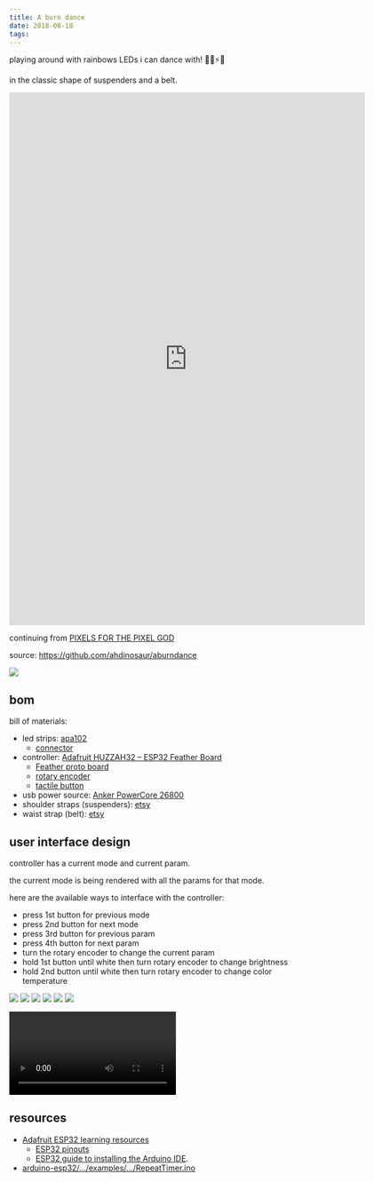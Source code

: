 ```yaml
---
title: A burn dance
date: 2018-08-18
tags:
---
```


playing around with rainbows LEDs i can dance with!  🌈💃⚡️💖

in the classic shape of suspenders and a belt.

<iframe class="video" title="vimeo-player" src="https://player.vimeo.com/video/795074597?h=fa397d5ebc" width="640" height="960" frameborder="0" allowfullscreen></iframe>

continuing from [PIXELS FOR THE PIXEL GOD](/pixels-for-the-pixel-god/)

source: https://github.com/ahdinosaur/aburndance

![](./a-burn-dance/IMG_20180817_202947.jpg)

## bom

bill of materials:

- led strips: [apa102](https://www.adafruit.com/product/2239?length=2)
  - [connector](https://www.amazon.com/gp/product/B0777BQC1P/)
- controller: [Adafruit HUZZAH32 – ESP32 Feather Board](https://www.adafruit.com/product/3405)
  - [Feather proto board](https://www.adafruit.com/product/2884)
  - [rotary encoder](https://www.adafruit.com/product/377)
  - [tactile button](https://www.adafruit.com/product/367)
- usb power source: [Anker PowerCore 26800](https://www.amazon.com/dp/B01JIWQPMW)
- shoulder straps (suspenders): [etsy](https://www.etsy.com/nz/listing/456446760/handmade-usa-blackbrowntan-leather-clip)
- waist strap (belt): [etsy](https://www.etsy.com/nz/listing/114576723/handmade-thick-leather-belt-mens-womens)

## user interface design

controller has a current mode and current param.

the current mode is being rendered with all the params for that mode.

here are the available ways to interface with the controller:

- press 1st button for previous mode
- press 2nd button for next mode
- press 3rd button for previous param
- press 4th button for next param
- turn the rotary encoder to change the current param
- hold 1st button until white then turn rotary encoder to change brightness
- hold 2nd button until white then turn rotary encoder to change color temperature

![](./a-burn-dance/IMG_20180817_141408.jpg)
![](./a-burn-dance/IMG_20180817_141417.jpg)
![](./a-burn-dance/IMG_20180817_144718.jpg)
![](./a-burn-dance/IMG_20180817_163534.jpg)
![](./a-burn-dance/IMG_20180817_195256.jpg)
![](./a-burn-dance/IMG_20180819_152242.jpg)

<video controls>
  <source src="/a-burn-dance/VID_20180817_195458-web.webm" type="video/webm; codecs=vp9">
  <source src="/a-burn-dance/VID_20180817_195458-web.mp4" type="video/mp4">
</video>

## resources

- [Adafruit ESP32 learning resources](https://learn.adafruit.com/adafruit-huzzah32-esp32-feather)
  - [ESP32 pinouts](https://learn.adafruit.com/adafruit-huzzah32-esp32-feather/pinouts)
  - [ESP32 guide to installing the Arduino IDE](https://learn.adafruit.com/adafruit-huzzah32-esp32-feather/using-with-arduino-ide).
- [arduino-esp32/.../examples/.../RepeatTimer.ino](https://github.com/espressif/arduino-esp32/blob/master/libraries/ESP32/examples/Timer/RepeatTimer/RepeatTimer.ino)
